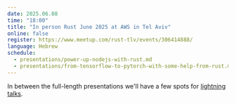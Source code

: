 ```yaml
---
date: 2025.06.08
time: "18:00"
title: "In person Rust June 2025 at AWS in Tel Aviv"
online: false
register: https://www.meetup.com/rust-tlv/events/306414888/
language: Hebrew
schedule:
  - presentations/power-up-nodejs-with-rust.md
  - presentations/from-tensorflow-to-pytorch-with-some-help-from-rust.md
---
```


In between the full-length presentations we'll have a few spots for [lightning talks](/cfp).


